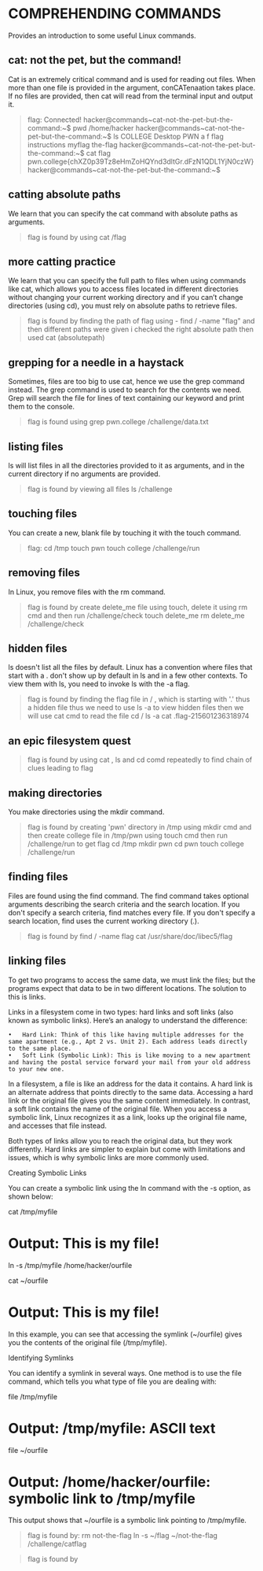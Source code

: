 
#  COMPREHENDING COMMANDS 
Provides an introduction to some useful Linux commands. 
## cat: not the pet, but the command!
Cat is an extremely critical command and is used for reading out files. 
When more than one file is provided in the argument, conCATenaation takes place. 
If no files are provided, then cat will read from the terminal input and output it. 
> flag: Connected!
hacker@commands~cat-not-the-pet-but-the-command:~$ pwd
/home/hacker
hacker@commands~cat-not-the-pet-but-the-command:~$ ls
COLLEGE  Desktop  PWN  a  f  flag  instructions  myflag  the-flag
hacker@commands~cat-not-the-pet-but-the-command:~$ cat flag
pwn.college{chXZ0p39Tz8eHmZoHQYnd3dltGr.dFzN1QDL1YjN0czW}
hacker@commands~cat-not-the-pet-but-the-command:~$ 
## catting absolute paths 
We learn that you can specify the cat command with absolute paths as arguments. 
> flag is found by using cat /flag
## more catting practice 
We learn that you can specify the full path to files when using commands like cat, which allows you to access files located in different directories without changing your current working directory and if you can’t change directories (using cd), you must rely on absolute paths to retrieve files.
> flag is found by finding the path of flag using - find / -name "flag" and then different paths were given i checked the right absolute path then used cat (absolutepath)
## grepping for a needle in a haystack 
Sometimes, files are too big to use cat, hence we use the grep command instead. The grep command is used to search for the contents we need. Grep will search the file for lines of text containing our keyword and print them to the console.
> flag is found using grep pwn.college /challenge/data.txt
## listing files 
ls will list files in all the directories provided to it as arguments, and in the current directory if no arguments are provided.
> flag is found by viewing all files
>  ls /challenge
## touching files 
You can create a new, blank file by touching it with the touch command. 
> flag:
> cd /tmp
> touch pwn
> touch college
> /challenge/run
## removing files 
In Linux, you remove files with the rm command. 
> flag is found by create delete_me file using touch, delete it using rm cmd and then run /challenge/check
> touch delete_me
> rm delete_me
> /challenge/check
## hidden files 
ls doesn't list all the files by default. Linux has a convention where files that start with a . don't show up by default in ls and in a few other contexts. To view them with ls, you need to invoke ls with the -a flag. 
> flag is found by finding the flag file in / , which is starting with '.' thus a hidden file
thus we need to use ls -a to view hidden files
then we will use cat cmd to read the file
> cd /
> ls -a
> cat  .flag-215601236318974
## an epic filesystem quest 
> flag is found by using cat , ls and cd comd repeatedly to find chain of clues leading to flag
## making directories 
You make directories using the mkdir command.
> flag is found by  creating 'pwn' directory in /tmp using mkdir cmd and then create college file in /tmp/pwn using touch cmd
> then run /challenge/run to get flag
> cd /tmp
> mkdir pwn
> cd pwn
>touch college
> /challenge/run
## finding files 
Files are found using the find command. 
The find command takes optional arguments describing the search criteria and the search location. If you don't specify a search criteria, find matches every file. If you don't specify a search location, find uses the current working directory (.).
> flag is found by find / -name flag
>cat /usr/share/doc/libec5/flag
## linking files 
To get two programs to access the same data, we must link the files; but the programs expect that data to be in two different locations. The solution to this is links. 

Links in a filesystem come in two types: hard links and soft links (also known as symbolic links). Here’s an analogy to understand the difference:

	•	Hard Link: Think of this like having multiple addresses for the same apartment (e.g., Apt 2 vs. Unit 2). Each address leads directly to the same place.
	•	Soft Link (Symbolic Link): This is like moving to a new apartment and having the postal service forward your mail from your old address to your new one.

In a filesystem, a file is like an address for the data it contains. A hard link is an alternate address that points directly to the same data. Accessing a hard link or the original file gives you the same content immediately. In contrast, a soft link contains the name of the original file. When you access a symbolic link, Linux recognizes it as a link, looks up the original file name, and accesses that file instead.

Both types of links allow you to reach the original data, but they work differently. Hard links are simpler to explain but come with limitations and issues, which is why symbolic links are more commonly used.

Creating Symbolic Links

You can create a symbolic link using the ln command with the -s option, as shown below:

cat /tmp/myfile
# Output: This is my file!

ln -s /tmp/myfile /home/hacker/ourfile

cat ~/ourfile
# Output: This is my file!

In this example, you can see that accessing the symlink (~/ourfile) gives you the contents of the original file (/tmp/myfile).

Identifying Symlinks

You can identify a symlink in several ways. One method is to use the file command, which tells you what type of file you are dealing with:

file /tmp/myfile
# Output: /tmp/myfile: ASCII text

file ~/ourfile
# Output: /home/hacker/ourfile: symbolic link to /tmp/myfile

This output shows that ~/ourfile is a symbolic link pointing to /tmp/myfile.
> flag is found by: rm not-the-flag
> ln -s ~/flag ~/not-the-flag
> /challenge/catflag

> flag is found by 


